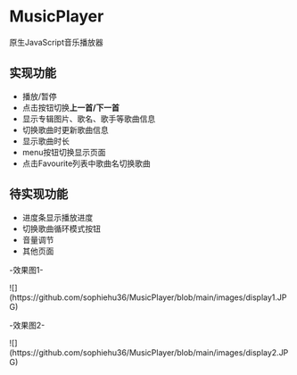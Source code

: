 # MusicPlayer
 原生JavaScript音乐播放器
<h2>实现功能</h2>
<ul>
 <li>播放/暂停</li>
 <li>点击按钮切换<b>上一首/下一首</b></li>
 <li>显示专辑图片、歌名、歌手等歌曲信息</li>
 <li>切换歌曲时更新歌曲信息</li>
 <li>显示歌曲时长</li>
 <li>menu按钮切换显示页面</li>
 <li>点击Favourite列表中歌曲名切换歌曲</li>
</ul>
<h2>待实现功能</h2>
<ul>
 <li>进度条显示播放进度</li>
 <li>切换歌曲循环模式按钮</li>
 <li>音量调节</li>
 <li>其他页面</li>
</ul>
<p>-效果图1-</p>
![](https://github.com/sophiehu36/MusicPlayer/blob/main/images/display1.JPG)
<p>-效果图2-</p>
![](https://github.com/sophiehu36/MusicPlayer/blob/main/images/display2.JPG)

